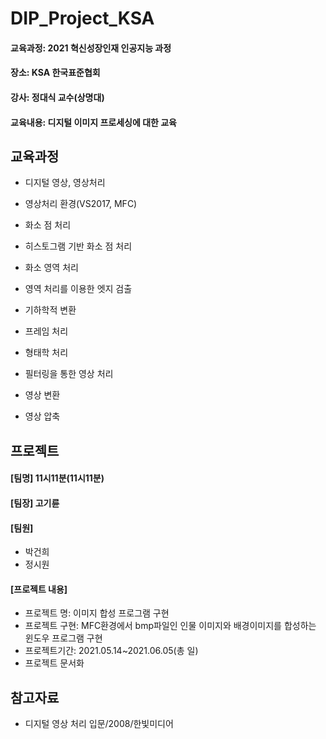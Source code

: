 # DIP_Project_KSA
#### 교육과정: 2021 혁신성장인재 인공지능 과정
#### 장소: KSA 한국표준협회
#### 강사: 정대식 교수(상명대)
#### 교육내용: 디지털 이미지 프로세싱에 대한 교육

## 교육과정
*  디지털 영상, 영상처리

*  영상처리 환경(VS2017, MFC)

*  화소 점 처리

*  히스토그램 기반 화소 점 처리

*  화소 영역 처리

*  영역 처리를 이용한 엣지 검출

*   기하학적 변환

*  프레임 처리

*  형태학 처리

*  필터링을 통한 영상 처리

*  영상 변환

*  영상 압축



## 프로젝트
#### [팀명] 11시11분(11시11분)
#### [팀장] 고기륜
#### [팀원]
*  박건희
*  정시원
#### [프로젝트 내용]
*  프로젝트 명: 이미지 합성 프로그램 구현
*  프로젝트 구현: MFC환경에서 bmp파일인 인물 이미지와 배경이미지를 합성하는 윈도우 프로그램 구현
*  프로젝트기간: 2021.05.14~2021.06.05(총 일)
*  프로젝트 문서화





## 참고자료
*  디지털 영상 처리 입문/2008/한빛미디어
